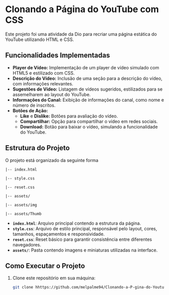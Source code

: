 # Clonando a Página do YouTube com CSS

Este projeto foi uma atividade da Dio para recriar uma página estática do YouTube utilizando HTML e CSS.

## Funcionalidades Implementadas

- **Player de Vídeo:** Implementação de um player de vídeo simulado com HTML5 e estilizado com CSS.
- **Descrição do Vídeo:** Inclusão de uma seção para a descrição do vídeo, com informações relevantes.
- **Sugestões de Vídeo:** Listagem de vídeos sugeridos, estilizados para se assemelharem ao layout do YouTube.
- **Informações do Canal:** Exibição de informações do canal, como nome e número de inscritos.
- **Botões de Ação:**
  - **Like** e **Dislike:** Botões para avaliação do vídeo.
  - **Compartilhar:** Opção para compartilhar o vídeo em redes sociais.
  - **Download:** Botão para baixar o vídeo, simulando a funcionalidade do YouTube.

## Estrutura do Projeto

O projeto está organizado da seguinte forma

    |-- index.html

    |-- style.css

    |-- reset.css

    |-- assets/

    |-- assets/img

    |-- assets/Thumb


- **`index.html`**: Arquivo principal contendo a estrutura da página.
- **`style.css`**: Arquivo de estilo principal, responsável pelo layout, cores, tamanhos, espaçamentos e responsividade.
- **`reset.css`**: Reset básico para garantir consistência entre diferentes navegadores.
- **`assets/`**: Pasta contendo imagens e miniaturas utilizadas na interface.

## Como Executar o Projeto

1. Clone este repositório em sua máquina:
   ```bash
   git clone hhttps://github.com/melpalme94/Clonando-a-P-gina-do-Youtube-com-CSS.git




